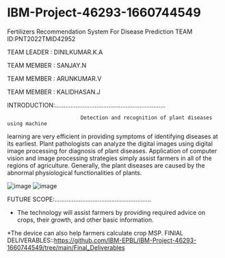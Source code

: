 # IBM-Project-46293-1660744549
Fertilizers Recommendation System For Disease Prediction
TEAM ID:PNT2022TMID42952

TEAM LEADER    :    DINILKUMAR.K.A

TEAM MEMBER    :    SANJAY.N

TEAM MEMBER     :    ARUNKUMAR.V

TEAM MEMBER     :    KALIDHASAN.J

INTRODUCTION:................................................................

                            Detection and recognition of plant diseases using machine 
learning are very efficient in providing symptoms of identifying diseases at its earliest. 
Plant pathologists can analyze the digital images using digital image processing for 
diagnosis of plant diseases. Application of computer vision and image processing 
strategies simply assist farmers in all of the regions of agriculture. Generally, the plant 
diseases are caused by the abnormal physiological functionalities of plants.

![image](https://user-images.githubusercontent.com/114570773/202861583-8ef99668-8109-4a54-94a9-de473d186def.png)
![image](https://user-images.githubusercontent.com/114570773/202861717-7fea86a0-06f6-44b0-b995-5fe50f1cb2ba.png)

FUTURE SCOPE:………………………………………………..

* The technology will assist farmers by providing required advice on crops, their 
growth, and other basic information.

*The device can also help farmers calculate crop MSP.
FINIAL DELIVERABLES::https://github.com/IBM-EPBL/IBM-Project-46293-1660744549/tree/main/Final_Deliverables
